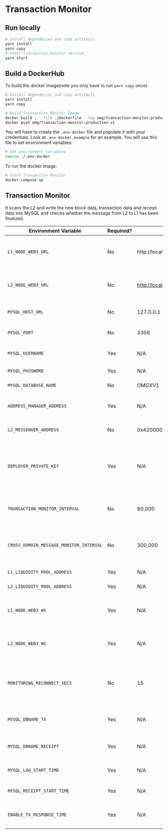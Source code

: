 # Transaction Monitor

## Run locally
```bash
# Install dependecies and copy artifacts
yarn install
yarn copy
# Start transaction monitor service
yarn start

```

## Build a DockerHub

To build the docker image(note you only have to run `yarn copy` once):

```bash
# Install dependecies and copy artifacts
yarn install
yarn copy

# Build Transaction Monitor Image
docker build . --file ./Dockerfile --tag omg/transaction-monitor:production-v1
docker push omg/transaction-monitor:production-v1
```
You will have to create the `.env-docker` file and populate it with your
credentials. Look at `.env-docker.example` for an example.
You will use this file to set environment variables:
```bash
# Set environment variables
source ./.env-docker
```
To run the docker image:
```bash
# Start Transaction Monitor
docker-compose up
```


## Transaction Monitor

It scans the L2 and write the new block data, transaction data and receipt data into MySQL and checks whether the message from L2 to L1 has been finalized.

| Environment Variable        | Required? | Default Value         | Description            |
| -----------                 | --------- | -------------         | -----------           |
| `L1_NODE_WEB3_URL`        | No        | http://localhost:8545                           | HTTP endpoint for a Layer 1 (Ethereum) node.                 |
| `L2_NODE_WEB3_URL`        | No        | [http://localhost:9545](http://localhost:9545/) | HTTP endpoint for a Layer 2 (Optimism) Verifier node.        |
| `MYSQL_HOST_URL` | No        | 127.0.0.1    | HTTP endpoint for MySQL. |
| `MYSQL_PORT`   | No        | 3306         | Port for the MySQL connection. |
| `MYSQL_USERNAME` | Yes      | N/A              | Name of the user to connect with. |
| `MYSQL_PASSWORD` | Yes     | N/A                  | The user's password. |
| `MYSQL_DATABASE_NAME` | No        | OMGXV1               | Name for the database. |
| `ADDRESS_MANAGER_ADDRESS` | Yes      | N/A                 | Contract address of the address manager |
| `L2_MESSENGER_ADDRESS` | No        | 0x4200000000000000000000000000000000000007 | Contract address of L2 messenger |
| `DEPLOYER_PRIVATE_KEY` | Yes | N/A | Private key for an account on Layer 1 (Ethereum) to be used to deploy contracts. |
| `TRANSACTION_MONITOR_INTERVAL` | No | 60,000 | Time (in milliseconds) to wait while scanning for new blocks. |
| `CROSS_DOMAIN_MESSAGE_MONITOR_INTERVAL`   | No        | 300,000                                       | Time (in milliseconds) to wait while updating message receipts. |
| `L1_LIQUIDITY_POOL_ADDRESS` | Yes | N/A | L1 liquidity pool address |
| `L2_LIQUIDITY_POOL_ADDRESS` | Yes | N/A | L2 liquidity pool address |
| `L1_NODE_WEB3_WS`           | Yes | N/A | Websocket endpoint for a Layer 1 (Ethereum) node. |
| `L2_NODE_WEB3_WS`           | Yes | N/A | Websocket endpoint for a Layer 2 (Optimism) node. |
| `MONITORING_RECONNECT_SECS` | No | 15 | Time (in second) to wait for reconnecting after network is disconnected. |
| `MYSQL_DBNAME_TX`           | Yes | N/A | MySQL database name for TX Log. |
| `MYSQL_DBNAME_RECEIPT`      | Yes | N/A | MySQL database name for Receipt Log. |
| `MYSQL_LOG_START_TIME`      | Yes | N/A | Starting block number for TX log |
| `MYSQL_RECEIPT_START_TIME`  | Yes | N/A | Starting block number for Receipt log |
| `ENABLE_TX_RESPONSE_TIME`   | Yes | N/A | set to `true` if you want to log tx and receipt |
